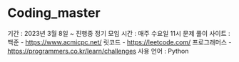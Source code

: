 # Coding_master

기간 : 2023년 3월 8일 ~ 진행중
정기 모임 시간 : 매주 수요일 11시
문제 풀이 사이트 :
백준 - https://www.acmicpc.net/
릿코드 - https://leetcode.com/
프로그래머스 - https://programmers.co.kr/learn/challenges
사용 언어 : Python
